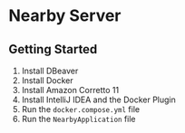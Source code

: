 # Nearby Server

## Getting Started
1. Install DBeaver
2. Install Docker
3. Install Amazon Corretto 11
4. Install IntelliJ IDEA and the Docker Plugin
5. Run the ```docker.compose.yml``` file
6. Run the ```NearbyApplication``` file
